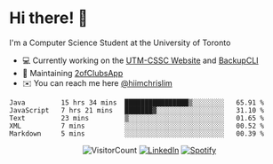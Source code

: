 # Hi there! 👋
I'm a Computer Science Student at the University of Toronto

- 💻 Currently working on the [UTM-CSSC Website](https://github.com/UTM-CSSC) and [BackupCLI](https://github.com/BackupHub/BackupCLI)
- 🔨 Maintaining [2ofClubsApp](https://github.com/2ofClubsApp)
- ✉️ You can reach me here [@hiimchrislim](mailto:hello@hiimchrislim.co)

<!--START_SECTION:waka-->
```text
Java         15 hrs 34 mins  ████████████████▒░░░░░░░░   65.91 % 
JavaScript   7 hrs 21 mins   ███████▓░░░░░░░░░░░░░░░░░   31.10 % 
Text         23 mins         ▒░░░░░░░░░░░░░░░░░░░░░░░░   01.65 % 
XML          7 mins          ░░░░░░░░░░░░░░░░░░░░░░░░░   00.52 % 
Markdown     5 mins          ░░░░░░░░░░░░░░░░░░░░░░░░░   00.39 % 
```
<!--END_SECTION:waka-->

<div align="center">
<a target="_blank"><img src="https://visitor-badge.glitch.me/badge?page_id=hiimchrislim.visitor-badge" alt="VisitorCount"></a>
<a href="https://www.linkedin.com/in/hiimchrislim" target="_blank"><img src="https://img.shields.io/badge/LinkedIn-%230077B5.svg?&style=flat-square&logo=linkedin&logoColor=white" alt="LinkedIn"></a>
<a href="https://open.spotify.com/user/clim1231" target="_blank"><img src="https://img.shields.io/badge/Spotify-%231ED760.svg?&style=flat-square&logo=spotify&logoColor=white" alt="Spotify"></a>
</div>
